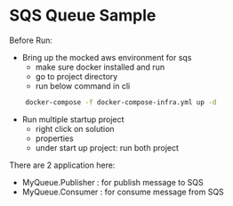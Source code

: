 # SQS Queue Sample
Before Run:
- Bring up the mocked aws environment for sqs
  - make sure docker installed and run
  - go to project directory
  - run below command in cli
```sh
    docker-compose -f docker-compose-infra.yml up -d
```
- Run multiple startup project
  - right click on solution
  - properties
  - under start up project: run both project

There are 2 application here:
- MyQueue.Publisher : for publish message to SQS
- MyQueue.Consumer : for consume message from SQS
